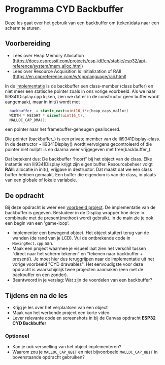 # Programma CYD Backbuffer

Deze les gaat over het gebruik van een backbuffer om (teken)data naar een scherm te sturen.

## Voorbereiding

- Lees over Heap Memory Allocation (https://docs.espressif.com/projects/esp-idf/en/stable/esp32/api-reference/system/mem_alloc.html)
- Lees over Resource Acquisition Is Initialization of RAII (https://en.cppreference.com/w/cpp/language/raii.html)

In de [implementatie](../../software/CYD/Game_move/) is de backbuffer een class-member (class buffer) en niet meer een statische pointer zoals in ons vorige voorbeeld. Als we naar Ili9341Display.cpp kijken, zien we dat er in de constructor geen buffer wordt aangemaakt, maar in init() wordt met

```cpp
  backbuffer_ = static_cast<uint16_t*>(heap_caps_malloc(
  WIDTH * HEIGHT * sizeof(uint16_t),
  MALLOC_CAP_DMA));
```
een pointer naar het framebuffer-geheugen gealloceerd.

Die pointer (backbuffer_) is een private member van de Ili9341Display-class. In de destructor ~Ili9341Display() wordt vervolgens gecontroleerd of die pointer niet nullptr is en daarna weer vrijgegeven met free(backbuffer_). 

Dat betekent dus: De backbuffer “hoort” bij het object van de class.
Elke instantie van Ili9341Display krijgt zijn eigen buffer.
Resourcebeheer volgt **RAII**: allocatie in init(), vrijgave in destructor.
Dat maakt dat we een class buffer hebben gemaakt. Een buffer die eigendom is van de class, in plaats van een globale of lokale variabele.

## De opdracht

Bij deze opdracht is weer een [voorbeeld project](../../software/CYD/Game_move/). De implementatie van de backbuffer is gegeven. Bestudeer in de Display wrapper hoe deze in combinatie met de present(method) wordt gebruikt. In de main zie je ook een begin van een 'game-loop'.

- Implementer een bewegend object. Het object stuitert terug van de wanden (de rand van je LCD). Vul de ontbrekende code in `MovingRect.cpp` aan.
- Maak een project waarmee je visueel laat zien het verschil tussen “direct naar het scherm tekenen” en “tekenen naar backbuffer + present(). Je moet hier dus teruggrijpen naar de implementatie uit het vorige voorbeeld "CYD drawables". Het eenvoudigste voor deze opdracht is waarschijnlijk twee projecten aanmaken (een met de backbuffer en een zonder). 
- Beantwoord in je verslag: Wat zijn de voordelen van een backbuffer?

## Tijdens en na de les

- Krijg je les over het verplaatsen van een object
- Maak van het werkende project een korte video
- Lever relevante code en screenshots in bij de Canvas opdracht **ESP32 CYD Backbuffer**

### Optioneel

- Kan je ook versnelling van het object implementeren?
- Waarom zou je `MALLOC_CAP_8BIT` en niet bijvoorbeeld `MALLOC_CAP_8BIT` in bovenstaande opdracht gebruiken?